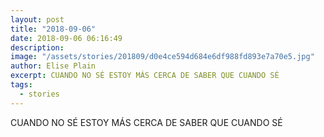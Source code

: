```yaml
---
layout: post
title: "2018-09-06"
date: 2018-09-06 06:16:49
description: 
image: "/assets/stories/201809/d0e4ce594d684e6df988fd893e7a70e5.jpg"
author: Elise Plain
excerpt: CUANDO NO SÉ ESTOY MÁS CERCA DE SABER QUE CUANDO SÉ
tags: 
  - stories
---
```


CUANDO NO SÉ ESTOY MÁS CERCA DE SABER QUE CUANDO SÉ
<p></p>
